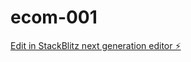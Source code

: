 # ecom-001

[Edit in StackBlitz next generation editor ⚡️](https://stackblitz.com/~/github.com/opensecai/ecom-001)